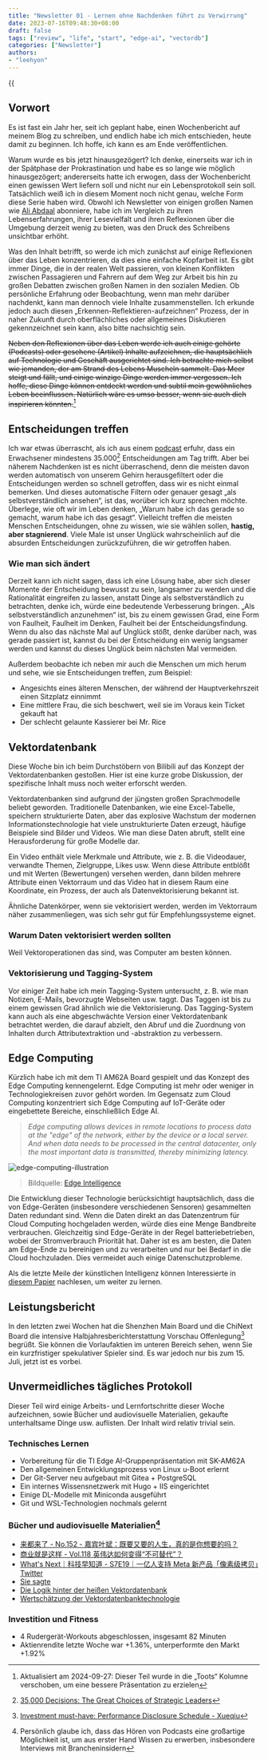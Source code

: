 ```yaml
---
title: "Newsletter 01 - Lernen ohne Nachdenken führt zu Verwirrung"
date: 2023-07-16T09:48:30+08:00
draft: false
tags: ["review", "life", "start", "edge-ai", "vectordb"]
categories: ["Newsletter"]
authors:
- "leehyon"
---
```


{{<audio src="audio/life-live.mp3" caption="♪ Life Live - Mayday" >}}

## Vorwort

Es ist fast ein Jahr her, seit ich geplant habe, einen Wochenbericht auf meinem Blog zu schreiben, und endlich habe ich mich entschieden, heute damit zu beginnen. Ich hoffe, ich kann es am Ende veröffentlichen.

Warum wurde es bis jetzt hinausgezögert? Ich denke, einerseits war ich in der Spätphase der Prokrastination und habe es so lange wie möglich hinausgezögert; andererseits hatte ich erwogen, dass der Wochenbericht einen gewissen Wert liefern soll und nicht nur ein Lebensprotokoll sein soll. Tatsächlich weiß ich in diesem Moment noch nicht genau, welche Form diese Serie haben wird. Obwohl ich Newsletter von einigen großen Namen wie [Ali Abdaal](https://aliabdaal.com/) abonniere, habe ich im Vergleich zu ihren Lebenserfahrungen, ihrer Lesevielfalt und ihren Reflexionen über die Umgebung derzeit wenig zu bieten, was den Druck des Schreibens unsichtbar erhöht.

Was den Inhalt betrifft, so werde ich mich zunächst auf einige Reflexionen über das Leben konzentrieren, da dies eine einfache Kopfarbeit ist. Es gibt immer Dinge, die in der realen Welt passieren, von kleinen Konflikten zwischen Passagieren und Fahrern auf dem Weg zur Arbeit bis hin zu großen Debatten zwischen großen Namen in den sozialen Medien. Ob persönliche Erfahrung oder Beobachtung, wenn man mehr darüber nachdenkt, kann man dennoch viele Inhalte zusammenstellen. Ich erkunde jedoch auch diesen „Erkennen-Reflektieren-aufzeichnen“ Prozess, der in naher Zukunft durch oberflächliches oder allgemeines Diskutieren gekennzeichnet sein kann, also bitte nachsichtig sein.

~~Neben den Reflexionen über das Leben werde ich auch einige gehörte (Podcasts) oder gesehene (Artikel) Inhalte aufzeichnen, die hauptsächlich auf Technologie und Geschäft ausgerichtet sind. Ich betrachte mich selbst wie jemanden, der am Strand des Lebens Muscheln sammelt. Das Meer steigt und fällt, und einige winzige Dinge werden immer vergessen. Ich hoffe, diese Dinge können entdeckt werden und subtil mein gewöhnliches Leben beeinflussen. Natürlich wäre es umso besser, wenn sie auch dich inspirieren könnten.~~[^ud1]

[^ud1]: Aktualisiert am 2024-09-27: Dieser Teil wurde in die „Toots“ Kolumne verschoben, um eine bessere Präsentation zu erzielen

## Entscheidungen treffen

Ich war etwas überrascht, als ich aus einem [podcast](https://www.xiaoyuzhoufm.com/episode/64b0826fd46b34865fdaf7cd) erfuhr, dass ein Erwachsener mindestens 35.000[^1] Entscheidungen am Tag trifft. Aber bei näherem Nachdenken ist es nicht überraschend, denn die meisten davon werden automatisch von unserem Gehirn herausgefiltert oder die Entscheidungen werden so schnell getroffen, dass wir es nicht einmal bemerken. Und dieses automatische Filtern oder genauer gesagt „als selbstverständlich ansehen“, ist das, worüber ich kurz sprechen möchte. Überlege, wie oft wir im Leben denken, „Warum habe ich das gerade so gemacht, warum habe ich das gesagt“. Vielleicht treffen die meisten Menschen Entscheidungen, ohne zu wissen, wie sie wählen sollen, **hastig, aber stagnierend**. Viele Male ist unser Unglück wahrscheinlich auf die absurden Entscheidungen zurückzuführen, die wir getroffen haben.

[^1]: [35,000 Decisions: The Great Choices of Strategic Leaders](https://go.roberts.edu/leadingedge/the-great-choices-of-strategic-leaders)

### Wie man sich ändert

Derzeit kann ich nicht sagen, dass ich eine Lösung habe, aber sich dieser Momente der Entscheidung bewusst zu sein, langsamer zu werden und die Rationalität eingreifen zu lassen, anstatt Dinge als selbstverständlich zu betrachten, denke ich, würde eine bedeutende Verbesserung bringen. „Als selbstverständlich anzunehmen“ ist, bis zu einem gewissen Grad, eine Form von Faulheit, Faulheit im Denken, Faulheit bei der Entscheidungsfindung. Wenn du also das nächste Mal auf Unglück stößt, denke darüber nach, was gerade passiert ist, kannst du bei der Entscheidung ein wenig langsamer werden und kannst du dieses Unglück beim nächsten Mal vermeiden.

Außerdem beobachte ich neben mir auch die Menschen um mich herum und sehe, wie sie Entscheidungen treffen, zum Beispiel:

- Angesichts eines älteren Menschen, der während der Hauptverkehrszeit einen Sitzplatz einnimmt
- Eine mittlere Frau, die sich beschwert, weil sie im Voraus kein Ticket gekauft hat
- Der schlecht gelaunte Kassierer bei Mr. Rice

## Vektordatenbank

Diese Woche bin ich beim Durchstöbern von Bilibili auf das Konzept der Vektordatenbanken gestoßen. Hier ist eine kurze grobe Diskussion, der spezifische Inhalt muss noch weiter erforscht werden.

Vektordatenbanken sind aufgrund der jüngsten großen Sprachmodelle beliebt geworden. Traditionelle Datenbanken, wie eine Excel-Tabelle, speichern strukturierte Daten, aber das explosive Wachstum der modernen Informationstechnologie hat viele unstrukturierte Daten erzeugt, häufige Beispiele sind Bilder und Videos. Wie man diese Daten abruft, stellt eine Herausforderung für große Modelle dar.

Ein Video enthält viele Merkmale und Attribute, wie z. B. die Videodauer, verwandte Themen, Zielgruppe, Likes usw. Wenn diese Attribute entblößt und mit Werten (Bewertungen) versehen werden, dann bilden mehrere Attribute einen Vektorraum und das Video hat in diesem Raum eine Koordinate, ein Prozess, der auch als Datenvektorisierung bekannt ist.

Ähnliche Datenkörper, wenn sie vektorisiert werden, werden im Vektorraum näher zusammenliegen, was sich sehr gut für Empfehlungssysteme eignet.

### Warum Daten vektorisiert werden sollten

Weil Vektoroperationen das sind, was Computer am besten können.

### Vektorisierung und Tagging-System

Vor einiger Zeit habe ich mein Tagging-System untersucht, z. B. wie man Notizen, E-Mails, bevorzugte Webseiten usw. taggt. Das Taggen ist bis zu einem gewissen Grad ähnlich wie die Vektorisierung. Das Tagging-System kann auch als eine abgeschwächte Version einer Vektordatenbank betrachtet werden, die darauf abzielt, den Abruf und die Zuordnung von Inhalten durch Attributextraktion und -abstraktion zu verbessern.

## Edge Computing

Kürzlich habe ich mit dem TI AM62A Board gespielt und das Konzept des Edge Computing kennengelernt. Edge Computing ist mehr oder weniger in Technologiekreisen zuvor gehört worden. Im Gegensatz zum Cloud Computing konzentriert sich Edge Computing auf IoT-Geräte oder eingebettete Bereiche, einschließlich Edge AI.

> *Edge computing allows devices in remote locations to process data at the "edge" of the network, either by the device or a local server. And when data needs to be processed in the central datacenter, only the most important data is transmitted, thereby minimizing latency.*

![edge-computing-illustration](https://images.kohsruhe.com/2024/edge-computing-illustration.png)
> Bildquelle: [Edge Intelligence](https://ieeexplore.ieee.org/document/8736011)

Die Entwicklung dieser Technologie berücksichtigt hauptsächlich, dass die von Edge-Geräten (insbesondere verschiedenen Sensoren) gesammelten Daten redundant sind. Wenn die Daten direkt an das Datenzentrum für Cloud Computing hochgeladen werden, würde dies eine Menge Bandbreite verbrauchen. Gleichzeitig sind Edge-Geräte in der Regel batteriebetrieben, wobei der Stromverbrauch Priorität hat. Daher ist es am besten, die Daten am Edge-Ende zu bereinigen und zu verarbeiten und nur bei Bedarf in die Cloud hochzuladen. Dies vermeidet auch einige Datenschutzprobleme.

Als die letzte Meile der künstlichen Intelligenz können Interessierte in [diesem Papier](https://ieeexplore.ieee.org/document/8736011) nachlesen, um weiter zu lernen.

## Leistungsbericht

In den letzten zwei Wochen hat die Shenzhen Main Board und die ChiNext Board die intensive Halbjahresberichterstattung Vorschau Offenlegung[^2] begrüßt. Sie können die Vorlaufaktien im unteren Bereich sehen, wenn Sie ein kurzfristiger spekulativer Spieler sind. Es war jedoch nur bis zum 15. Juli, jetzt ist es vorbei.

[^2]: [Investment must-have: Performance Disclosure Schedule - Xueqiu](https://xueqiu.com/9752824777/122766349)

## Unvermeidliches tägliches Protokoll

Dieser Teil wird einige Arbeits- und Lernfortschritte dieser Woche aufzeichnen, sowie Bücher und audiovisuelle Materialien, gekaufte unterhaltsame Dinge usw. auflisten. Der Inhalt wird relativ trivial sein.

### Technisches Lernen

- Vorbereitung für die TI Edge AI-Gruppenpräsentation mit SK-AM62A
- Den allgemeinen Entwicklungsprozess von Linux u-Boot erlernt
- Der Git-Server neu aufgebaut mit Gitea + PostgreSQL
- Ein internes Wissensnetzwerk mit Hugo + IIS eingerichtet
- Einige DL-Modelle mit Miniconda ausgeführt
- Git und WSL-Technologien nochmals gelernt

### Bücher und audiovisuelle Materialien[^3]

[^3]: Persönlich glaube ich, dass das Hören von Podcasts eine großartige Möglichkeit ist, um aus erster Hand Wissen zu erwerben, insbesondere Interviews mit Brancheninsidern

- [来都来了 - No.152 - 嘉宾叶斌：既要又要的人生，真的是你想要的吗？](https://podcasts.apple.com/cn/podcast/no-152-%E5%98%89%E5%AE%BE%E5%8F%B6%E6%96%8C-%E6%97%A2%E8%A6%81%E5%8F%88%E8%A6%81%E7%9A%84%E4%BA%BA%E7%94%9F-%E7%9C%9F%E7%9A%84%E6%98%AF%E4%BD%A0%E6%83%B3%E8%A6%81%E7%9A%84%E5%90%97/id1512932915?i=1000619920004)
- [商业就是这样 - Vol.118 英伟达如何变得“不可替代”？](https://podcasts.apple.com/cn/podcast/vol-118-%E8%8B%B1%E4%BC%9F%E8%BE%BE%E5%A6%82%E4%BD%95%E5%8F%98%E5%BE%97-%E4%B8%8D%E5%8F%AF%E6%9B%BF%E4%BB%A3/id1552904790?i=1000619426083)
- [What's Next｜科技早知道 - S7E19｜一亿人支持 Meta 新产品「像素级拷贝」Twitter](https://podcasts.apple.com/cn/podcast/s7e19-%E4%B8%80%E4%BA%BF%E4%BA%BA%E6%94%AF%E6%8C%81-meta-%E6%96%B0%E4%BA%A7%E5%93%81-%E5%83%8F%E7%B4%A0%E7%BA%A7%E6%8B%B7%E8%B4%9D-twitter-%E5%8F%AA%E5%9B%A0%E9%A9%AC%E6%96%AF%E5%85%8B%E5%A4%AA%E6%8B%9B%E9%AA%82/id1494812579?i=1000620854237)
- [Sie sagte](https://movie.douban.com/subject/35493136/)
- [Die Logik hinter der heißen Vektordatenbank](https://www.bilibili.com/video/BV1W94y1B7Vd/?share_source=copy_web)
- [Wertschätzung der Vektordatenbanktechnologie](https://www.bilibili.com/video/BV11a4y1c7SW/?share_source=copy_web)

### Investition und Fitness

- 4 Rudergerät-Workouts abgeschlossen, insgesamt 82 Minuten
- Aktienrendite letzte Woche war +1.36%, unterperformte den Markt +1.92%
